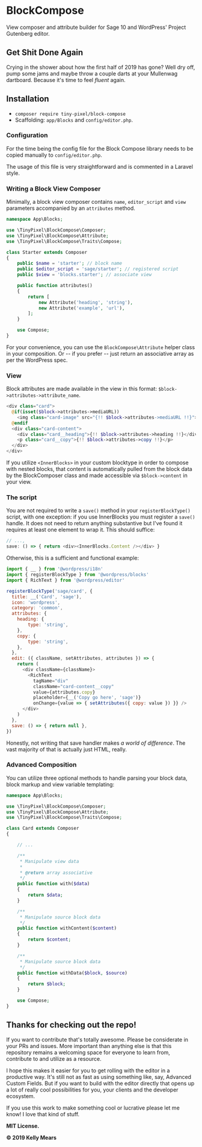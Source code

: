 # BlockCompose

View composer and attribute builder for Sage 10 and WordPress' Project Gutenberg editor.

## Get Shit Done Again

Crying in the shower about how the first half of 2019 has gone? Well dry off, pump some jams and maybe throw a couple darts at your Mullenwag dartboard. Because it's time to feel _fluent_ again.

## Installation

- `composer require tiny-pixel/block-compose`
- Scaffolding: `app/Blocks` and `config/editor.php`.

### Configuration

For the time being the config file for the Block Compose library needs to be copied manually to `config/editor.php`.

The usage of this file is very straightforward and is commented in a Laravel style.

### Writing a Block View Composer

Minimally, a block view composer contains `name`, `editor_script` and `view` parameters accompanied by an `attributes` method.

```php
namespace App\Blocks;

use \TinyPixel\BlockCompose\Composer;
use \TinyPixel\BlockCompose\Attribute;
use \TinyPixel\BlockCompose\Traits\Compose;

class Starter extends Composer
{
    public $name = 'starter'; // block name
    public $editor_script = 'sage/starter'; // registered script
    public $view = 'blocks.starter'; // associate view

    public function attributes()
    {
        return [
            new Attribute('heading', 'string'),
            new Attribute('example', 'url'),
        ];
    }

    use Compose;
}
```

For your convenience, you can use the `BlockCompose\Attribute` helper class in your composition. Or -- if you prefer -- just return an associative array as per the WordPress spec.

### View

Block attributes are made available in the view in this format: `$block->attributes->attribute_name`.

```php
<div class="card">
  @if(isset($block->attributes->mediaURL))
    <img class="card-image" src="{!! $block->attributes->mediaURL !!}">
  @endif
  <div class="card-content">
    <div class="card__heading">{!! $block->attributes->heading !!}</div>
    <p class="card__copy">{!! $block->attributes->copy !!}</p>
  </div>
</div>
```

If you utilize `<InnerBlocks>` in your custom blocktype in order to compose with nested blocks, that content is automatically pulled from the block data by the BlockComposer class and made accessible via `$block->content` in your view.

### The script

You are not required to write a `save()` method in your `registerBlockType()` script, with one exception: if you use InnerBlocks you must register a `save()` handle. It does not need to return anything substantive but I've found it requires at least one element to wrap it. This should suffice:

```js
// ...,
save: () => { return <div><InnerBlocks.Content /></div> }
```

Otherwise, this is a sufficient and functional example:

```js
import { __ } from '@wordpress/i18n'
import { registerBlockType } from '@wordpress/blocks'
import { RichText } from '@wordpress/editor'

registerBlockType('sage/card', {
  title: __('Card', 'sage'),
  icon: 'wordpress',
  category: 'common',
  attributes: {
    heading: {
        type: 'string',
    },
    copy: {
        type: 'string',
    },
  },
  edit: ({ className, setAttributes, attributes }) => {
    return (
      <div className={className}>
        <RichText
          tagName="div"
          className="card-content__copy"
          value={attributes.copy}
          placeholder={__('Copy go here', 'sage')}
          onChange={value => { setAttributes({ copy: value }) }} />
      </div>
    )
  },
  save: () => { return null },
})
```

Honestly, not writing that save handler makes _a world of difference_. The vast majority of that is actually just HTML, really.

### Advanced Composition

You can utilize three optional methods to handle parsing your block data, block markup and view variable templating:

```php
namespace App\Blocks;

use \TinyPixel\BlockCompose\Composer;
use \TinyPixel\BlockCompose\Attribute;
use \TinyPixel\BlockCompose\Traits\Compose;

class Card extends Composer
{

    // ...

    /**
     * Manipulate view data
     *
     * @return array associative
     */
    public function with($data)
    {
        return $data;
    }

    /**
     * Manipulate source block data
     */
    public function withContent($content)
    {
        return $content;
    }

    /**
     * Manipulate source block data
     */
    public function withData($block, $source)
    {
        return $block;
    }

    use Compose;
}
```

## Thanks for checking out the repo!

If you want to contribute that's totally awesome. Please be considerate in your PRs and issues. More important than anything else is that this repository remains a welcoming space for everyone to learn from, contribute to and utilize as a resource.

I hope this makes it easier for you to get rolling with the editor in a productive way. It's still not as fast as using something like, say, Advanced Custom Fields. But if you want to build with the editor directly that opens up a lot of really cool possibilities for you, your clients and the developer ecosystem.

If you use this work to make something cool or lucrative please let me know! I love that kind of stuff.

**MIT License.**

**&copy; 2019 Kelly Mears**
